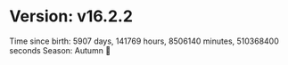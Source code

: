 # Version: v16.2.2
Time since birth: 5907 days, 141769 hours, 8506140 minutes, 510368400 seconds
Season: Autumn 🍁
